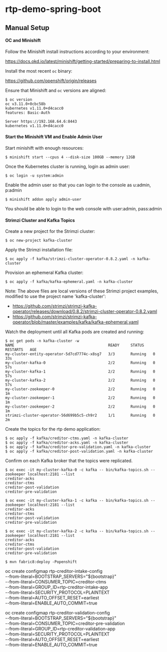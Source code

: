 # rtp-demo-spring-boot



## Manual Setup

#### OC and Minishift

Follow the Minishift install instructions according to your environment:

https://docs.okd.io/latest/minishift/getting-started/preparing-to-install.html

Install the most recent `oc` binary:

https://github.com/openshift/origin/releases

Ensure that Minishift and `oc` versions are aligned:
```
$ oc version
oc v3.11.0+0cbc58b
kubernetes v1.11.0+d4cacc0
features: Basic-Auth

Server https://192.168.64.6:8443
kubernetes v1.11.0+d4cacc0
```

#### Start the Minishift VM and Enable Admin User

Start minishift with enough resources:
```
$ minishift start --cpus 4 --disk-size 100GB --memory 12GB
```

Once the Kubernetes cluster is running, login as admin user:
```
$ oc login -u system:admin
```

Enable the admin user so that you can login to the console as u:admin, p:admin
```
$ minishift addon apply admin-user
```

You should be able to login to the web console with user:admin, pass:admin



#### Strimzi Cluster and Kafka Topics

Create a new project for the Strimzi cluster:
```
$ oc new-project kafka-cluster
```

Apply the Strimzi installation file:
```
$ oc apply -f kafka/strimzi-cluster-operator-0.8.2.yaml -n kafka-cluster
```

Provision an ephemeral Kafka cluster:
```
$ oc apply -f kafka/kafka-ephemeral.yaml -n kafka-cluster
```

Note: The above files are local versions of these Strimzi project examples, modified to use the project name 'kafka-cluster':
- https://github.com/strimzi/strimzi-kafka-operator/releases/download/0.8.2/strimzi-cluster-operator-0.8.2.yaml
- https://github.com/strimzi/strimzi-kafka-operator/blob/master/examples/kafka/kafka-ephemeral.yaml


Watch the deployment until all Kafka pods are created and running:
```
$ oc get pods -n kafka-cluster -w
NAME                                          READY     STATUS    RESTARTS   AGE
my-cluster-entity-operator-5d7cd7774c-x8sg7   3/3       Running   0          33s
my-cluster-kafka-0                            2/2       Running   0          57s
my-cluster-kafka-1                            2/2       Running   0          57s
my-cluster-kafka-2                            2/2       Running   0          57s
my-cluster-zookeeper-0                        2/2       Running   0          1m
my-cluster-zookeeper-1                        2/2       Running   0          1m
my-cluster-zookeeper-2                        2/2       Running   0          1m
strimzi-cluster-operator-56d699b5c5-ch9r2     1/1       Running   0          2m
```

Create the topics for the rtp demo application:
```
$ oc apply -f kafka/creditor-ctms.yaml -n kafka-cluster
$ oc apply -f kafka/creditor-acks.yaml -n kafka-cluster
$ oc apply -f kafka/creditor-pre-validation.yaml -n kafka-cluster
$ oc apply -f kafka/creditor-post-validation.yaml -n kafka-cluster
```

Confirm on each Kafka broker that the topics were replicated.
```
$ oc exec -it my-cluster-kafka-0 -c kafka -- bin/kafka-topics.sh --zookeeper localhost:2181 --list
creditor-acks
creditor-ctms
creditor-post-validation
creditor-pre-validation
```
```
$ oc exec -it my-cluster-kafka-1 -c kafka -- bin/kafka-topics.sh --zookeeper localhost:2181 --list
creditor-acks
creditor-ctms
creditor-post-validation
creditor-pre-validation
```
```
$ oc exec -it my-cluster-kafka-2 -c kafka -- bin/kafka-topics.sh --zookeeper localhost:2181 --list
creditor-acks
creditor-ctms
creditor-post-validation
creditor-pre-validation
```


```
$ mvn fabric8:deploy -Popenshift
```




oc create configmap rtp-creditor-intake-config \
            --from-literal=BOOTSTRAP_SERVERS="${bootstrap}" \
            --from-literal=CONSUMER_TOPIC=creditor-ctms \
            --from-literal=GROUP_ID=rtp-creditor-intake-app \
            --from-literal=SECURITY_PROTOCOL=PLAINTEXT \
            --from-literal=AUTO_OFFSET_RESET=earliest \
            --from-literal=ENABLE_AUTO_COMMIT=true


oc create configmap rtp-creditor-validation-config \
            --from-literal=BOOTSTRAP_SERVERS="${bootstrap}" \
            --from-literal=CONSUMER_TOPIC=creditor-pre-validation \
            --from-literal=GROUP_ID=rtp-creditor-validation-app \
            --from-literal=SECURITY_PROTOCOL=PLAINTEXT \
            --from-literal=AUTO_OFFSET_RESET=earliest \
            --from-literal=ENABLE_AUTO_COMMIT=true

